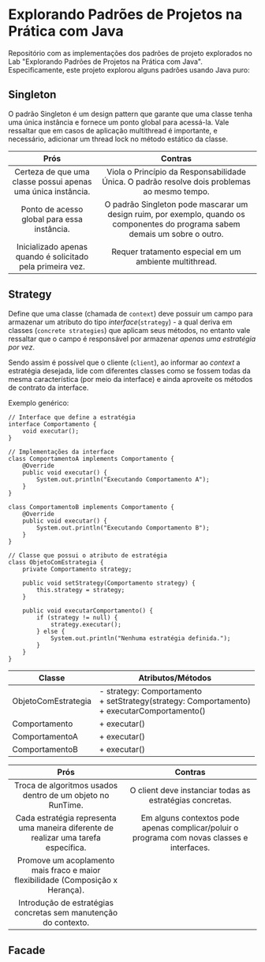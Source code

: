 # Explorando Padrões de Projetos na Prática com Java

Repositório com as implementações dos padrões de projeto explorados no Lab "Explorando Padrões de Projetos na Prática com Java". Especificamente, este projeto explorou alguns padrões usando Java puro:

## Singleton

O padrão Singleton é um design pattern que garante que uma classe tenha uma única instância e fornece um ponto global para acessá-la. Vale ressaltar que em casos de aplicação multithread é importante, e necessário, adicionar um thread lock no método estático da classe.

| Prós | Contras |
|:---: |  :---:  |
| Certeza de que uma classe possui apenas uma única instância.  | Viola o Princípio da Responsabilidade Única. O padrão resolve dois problemas ao mesmo tempo. |
| Ponto de acesso global para essa instância.| O padrão Singleton pode mascarar um design ruim, por exemplo, quando os componentes do programa sabem demais um sobre o outro. |
| Inicializado apenas quando é solicitado pela primeira vez. | Requer tratamento especial em um ambiente multithread. |


## Strategy

Define que uma classe (chamada de `context`) deve possuir um campo para armazenar um atributo do tipo *interface*(`strategy`) - a qual deriva em classes (`concrete strategies`) que aplicam seus métodos, no entanto vale ressaltar que o campo é responsável por armazenar *apenas uma estratégia por vez*. 

Sendo assim é possível que o cliente (`client`), ao informar ao *context* a estratégia desejada, lide com diferentes classes como se fossem todas da mesma característica (por meio da interface) e ainda aproveite os métodos de contrato da interface.

Exemplo genérico:

```
// Interface que define a estratégia
interface Comportamento {
    void executar();
}

// Implementações da interface
class ComportamentoA implements Comportamento {
    @Override
    public void executar() {
        System.out.println("Executando Comportamento A");
    }
}

class ComportamentoB implements Comportamento {
    @Override
    public void executar() {
        System.out.println("Executando Comportamento B");
    }
}

// Classe que possui o atributo de estratégia
class ObjetoComEstrategia {
    private Comportamento strategy;

    public void setStrategy(Comportamento strategy) {
        this.strategy = strategy;
    }

    public void executarComportamento() {
        if (strategy != null) {
            strategy.executar();
        } else {
            System.out.println("Nenhuma estratégia definida.");
        }
    }
}

```

| Classe                    | Atributos/Métodos                          |
|---------------------------|--------------------------------------------|
| ObjetoComEstrategia     | - strategy: Comportamento<br> + setStrategy(strategy: Comportamento)<br> + executarComportamento() |
| Comportamento           | + executar()                              |
| ComportamentoA          | + executar()                              |
| ComportamentoB          | + executar()                              |

| Prós | Contras  |
|:---:|:---:|
| Troca de algoritmos usados dentro de um objeto no RunTime. | O client deve instanciar todas as estratégias concretas. |
| Cada estratégia representa uma maneira diferente de realizar uma tarefa específica. | Em alguns contextos pode apenas complicar/poluir o programa com novas classes e interfaces. |
| Promove um acoplamento mais fraco e maior flexibilidade (Composição x Herança). |  |
| Introdução de estratégias concretas sem manutenção do contexto. |  |

## Facade
